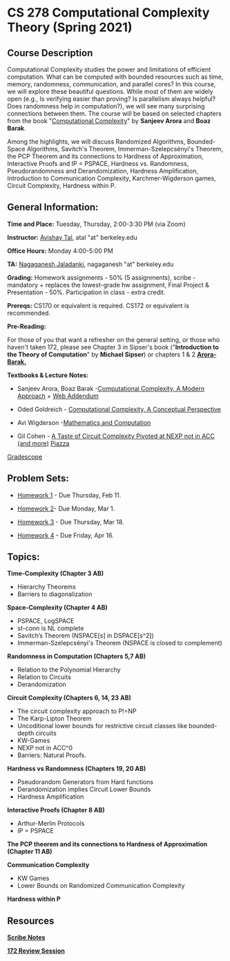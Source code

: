 # **CS 278 Computational Complexity Theory (Spring 2021)** 

## Course Description

Computational Complexity studies the power and limitations of efficient computation. What can be computed with bounded resources such as time, memory, randomness, communication, and parallel cores? In this course, we will explore these beautiful questions. While most of them are widely open (e.g., Is verifying easier than proving? Is parallelism always helpful? Does randomness help in computation?), we will see many surprising connections between them. The course will be based on selected chapters from the book "[Computational Complexity](http://theory.cs.princeton.edu/complexity/)" by **Sanjeev Arora** and **Boaz Barak**.

Among the highlights, we will discuss Randomized Algorithms, Bounded-Space Algorithms, Savitch's Theorem, Immerman-Szelepcsényi's Theorem, the PCP Theorem and its connections to Hardness of Approximation, Interactive Proofs and IP = PSPACE, Hardness vs. Randomness, Pseudorandomness and Derandomization, Hardness Amplification, Introduction to Communication Complexity, Karchmer-Wigderson games, Circuit Complexity, Hardness within P.

## General Information:

**Time and Place:** Tuesday, Thursday, 2:00-3:30 PM (via Zoom)

**Instructor:** [Avishay Tal](http://www.avishaytal.org/), atal "at" berkeley.edu

**Office Hours:** Monday 4:00-5:00 PM

**TA:** [Nagaganesh Jaladanki](https://nagaganesh.com), nagaganesh "at" berkeley.edu

**Grading:** Homework assignments - 50% (5 assignments), scribe - mandatory + replaces the lowest-grade hw assignment, Final Project & Presentation - 50%. Participation in class - extra credit.

**Prereqs:** CS170 or equivalent is required. CS172 or equivalent is recommended.

**Pre-Reading:**

For those of you that want a refresher on the general setting, or those who haven't taken 172, please see Chapter 3 in Sipser's book ("**Introduction to the Theory of Computation**" by **Michael Sipser**) or chapters 1 & 2 [**Arora-Barak.**](http://theory.cs.princeton.edu/complexity/)

**Textbooks & Lecture Notes:**

- Sanjeev Arora, Boaz Barak -[Computational Complexity, A Modern Approach](http://theory.cs.princeton.edu/complexity/) \+ [Web Addendum](https://www.cs.utexas.edu/~danama/courses/adv-comp20/accnexp.pdf)

- Oded Goldreich - [Computational Complexity, A Conceptual Perspective](http://www.wisdom.weizmann.ac.il/~oded/cc-book.html)

- Avi Wigderson -[Mathematics and Computation](https://www.math.ias.edu/avi/book)

- Gil Cohen - [A Taste of Circuit Complexity Pivoted at NEXP not in ACC (and more)](http://eccc.hpi-web.de/resources/pdf/cohen.pdf)
[Piazza](http://piazza.com/berkeley/spring2021/cs278/home)

[Gradescope](https://www.gradescope.com/courses/242906)

## Problem Sets:

- [Homework 1](https://drive.google.com/open?id=1KO3nmX0AmXOEiW8XMXxZ5UCgcUyhQ4TP) \- Due Thursday, Feb 11.

- [Homework 2](https://drive.google.com/open?id=1Qn-hueIXHg5UHe6w2OZYpqJsq8Z9269z)\- Due Monday, Mar 1.

- [Homework 3](https://drive.google.com/open?id=1NQYTyLTnpZub9w2EpW47cbG81y5bRMoi) \- Due Thursday, Mar 18.

- [Homework 4](https://drive.google.com/open?id=1naoQEjgq9-Fg53vYO-S0u6O_oQmu_XKO) \- Due Friday, Apr 16.


## Topics:

**Time-Complexity (Chapter 3 AB)**

- Hierarchy Theorems
- Barriers to diagonalization

**Space-Complexity (Chapter 4 AB)**

- PSPACE, LogSPACE
- st-conn is NL complete
- Savitch’s Theorem (NSPACE\[s\] in DSPACE\[s^2\])
- Immerman-Szelepcsényi's Theorem (NSPACE is closed to complement)

**Randomness in Computation (Chapters 5,7 AB)**

- Relation to the Polynomial Hierarchy
- Relation to Circuits
- Derandomization

**Circuit Complexity (Chapters 6, 14, 23 AB)**

- The circuit complexity approach to P!=NP
- The Karp-Lipton Theorem
- Uncoditional lower bounds for restrictive circuit classes like bounded-depth circuits
- KW-Games
- NEXP not in ACC^0
- Barriers: Natural Proofs.

**Hardness vs Randomness (Chapters 19, 20 AB)**

- Pseudorandom Generators from Hard functions
- Derandomization implies Circuit Lower Bounds
- Hardness Amplification

**Interactive Proofs (Chapter 8 AB)**

- Arthur-Merlin Protocols
- IP = PSPACE

**The PCP theorem and its connections to Hardness of Approximation (Chapter 11 AB)**

**Communication Complexity**
- KW Games
- Lower Bounds on Randomized Communication Complexity

**Hardness within P**


## Resources

[**Scribe Notes**](https://drive.google.com/open?id=1Yy1tb_Dj4g63LtnzK38pT0XYJiI-Vtxw)

[**172 Review Session**](https://drive.google.com/open?id=1j5G0lvvc8R7Kc7MXahNSUrrFh1UN92nc)
